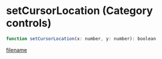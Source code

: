 # setCursorLocation (Category controls)

```js
function setCursorLocation(x: number, y: number): boolean
```

[filename](setCursorLocation_m.md ':include')